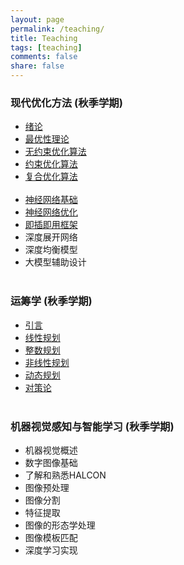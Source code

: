 ```yaml
---
layout: page
permalink: /teaching/
title: Teaching
tags: [teaching]
comments: false
share: false
---
```




### 现代优化方法 (秋季学期)

- <a href="../teaching/现代优化方法/绪论.pdf" class="textlink" target="_blank">绪论 </a> <br>
- <a href="../teaching/现代优化方法/最优化理论.pdf" class="textlink" target="_blank">最优性理论 </a> <br>
- <a href="../teaching/现代优化方法/无约束优化算法.pdf" class="textlink" target="_blank">无约束优化算法 </a> <br>
- <a href="../teaching/现代优化方法/约束优化算法.pdf" class="textlink" target="_blank">约束优化算法 </a> <br>
- <a href="../teaching/现代优化方法/复合优化算法.pdf" class="textlink" target="_blank">复合优化算法 </a> <br><br>
- <a href="../teaching/现代优化方法/神经网络基础.pdf" class="textlink" target="_blank">神经网络基础 </a> <br>
- <a href="../teaching/现代优化方法/神经网络优化.pdf" class="textlink" target="_blank">神经网络优化 </a>  <br>
- <a href="../teaching/现代优化方法/即插即用框架.pdf" class="textlink" target="_blank">即插即用框架 </a> <br>
- 深度展开网络 <br>
- 深度均衡模型 <br>
- 大模型辅助设计<br><br>




### 运筹学 (秋季学期)

- <a href="../teaching/运筹学/引言.pdf" class="textlink" target="_blank">引言 </a> <br>
- <a href="../teaching/运筹学/线性规划.pdf" class="textlink" target="_blank">线性规划  </a> <br>
- <a href="../teaching/运筹学/整数规划.pdf" class="textlink" target="_blank">整数规划 </a> <br>
- <a href="../teaching/运筹学/非线性规划.pdf" class="textlink" target="_blank">非线性规划 </a> <br>
- <a href="../teaching/运筹学/动态规划.pdf" class="textlink" target="_blank">动态规划 </a> <br>
- <a href="../teaching/运筹学/对策论.pdf" class="textlink" target="_blank">对策论 </a> <br><br>


### 机器视觉感知与智能学习 (秋季学期)

- 机器视觉概述 <br>
- 数字图像基础 <br>
- 了解和熟悉HALCON <br>
- 图像预处理 <br>
- 图像分割 <br>
- 特征提取 <br>
- 图像的形态学处理 <br>
- 图像模板匹配 <br>
- 深度学习实现 <br>
  
